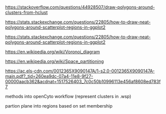https://stackoverflow.com/questions/44928507/draw-polygons-around-clusters-from-hclust

https://stats.stackexchange.com/questions/22805/how-to-draw-neat-polygons-around-scatterplot-regions-in-ggplot2

https://stats.stackexchange.com/questions/22805/how-to-draw-neat-polygons-around-scatterplot-regions-in-ggplot2


https://en.wikipedia.org/wiki/Voronoi_diagram


https://en.wikipedia.org/wiki/Space_partitioning

https://ac.els-cdn.com/0012365X9090147A/1-s2.0-0012365X9090147A-main.pdf?_tid=260ea9dc-07a4-11e8-9f27-00000aacb362&acdnat=1517526403_7c0c50b10996113e456af8608ed783f7

methods into openCyto workflow (represent clusters in .wsp)

 partion plane into regions based on set membership